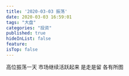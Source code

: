 ```yaml
---
title: '2020-03-03 振荡'
date: 2020-03-03 16:59:01
tags: "大盘"
categories: "投资"
published: true
hideInList: false
feature: 
isTop: false
---
```

高位振荡一天
市场继续活跃起来
是走是留
各有所图
<!-- more -->
